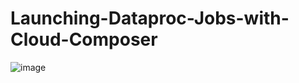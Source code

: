 # Launching-Dataproc-Jobs-with-Cloud-Composer
![image](https://user-images.githubusercontent.com/46541929/79670361-491afa80-8190-11ea-8c75-5df812cdea69.png)
